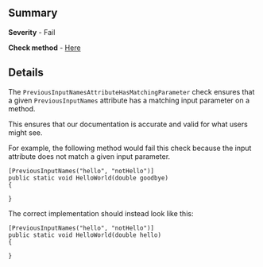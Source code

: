 ## Summary

**Severity** - Fail

**Check method** - [Here](https://github.com/BHoM/Test_Toolkit/blob/master/CodeComplianceTest_Engine/Query/Checks/PreviousInputNamesAttributeHasMatchingParameter.cs)

## Details

The `PreviousInputNamesAttributeHasMatchingParameter` check ensures that a given `PreviousInputNames` attribute has a matching input parameter on a method.

This ensures that our documentation is accurate and valid for what users might see.

For example, the following method would fail this check because the input attribute does not match a given input parameter.

```
[PreviousInputNames("hello", "notHello")]
public static void HelloWorld(double goodbye)
{
    
}
```

The correct implementation should instead look like this:

```
[PreviousInputNames("hello", "notHello")]
public static void HelloWorld(double hello)
{
    
}
```